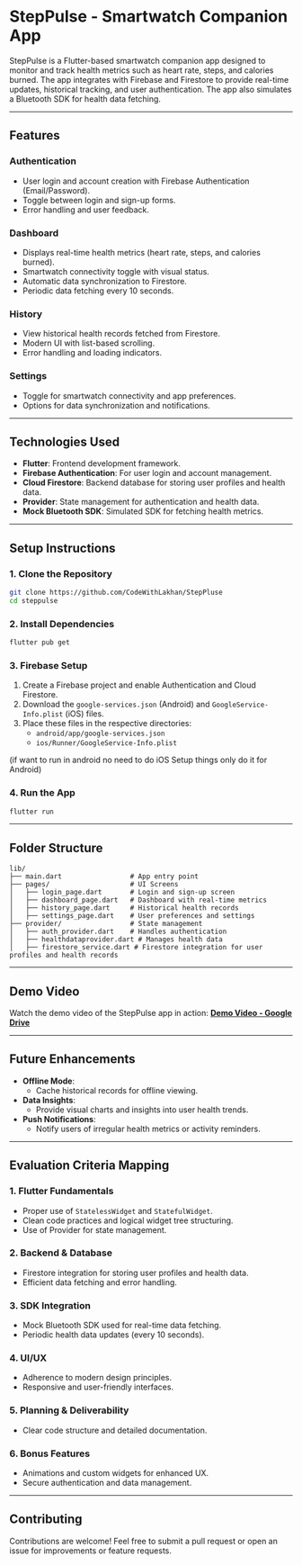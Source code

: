 
# StepPulse - Smartwatch Companion App

StepPulse is a Flutter-based smartwatch companion app designed to monitor and track health metrics such as heart rate, steps, and calories burned. The app integrates with Firebase and Firestore to provide real-time updates, historical tracking, and user authentication. The app also simulates a Bluetooth SDK for health data fetching.

---

## Features

### Authentication
- User login and account creation with Firebase Authentication (Email/Password).
- Toggle between login and sign-up forms.
- Error handling and user feedback.

### Dashboard
- Displays real-time health metrics (heart rate, steps, and calories burned).
- Smartwatch connectivity toggle with visual status.
- Automatic data synchronization to Firestore.
- Periodic data fetching every 10 seconds.

### History
- View historical health records fetched from Firestore.
- Modern UI with list-based scrolling.
- Error handling and loading indicators.

### Settings
- Toggle for smartwatch connectivity and app preferences.
- Options for data synchronization and notifications.

---

## Technologies Used

- **Flutter**: Frontend development framework.
- **Firebase Authentication**: For user login and account management.
- **Cloud Firestore**: Backend database for storing user profiles and health data.
- **Provider**: State management for authentication and health data.
- **Mock Bluetooth SDK**: Simulated SDK for fetching health metrics.

---

## Setup Instructions

### 1. Clone the Repository
```bash
git clone https://github.com/CodeWithLakhan/StepPluse
cd steppulse
```

### 2. Install Dependencies
```bash
flutter pub get
```

### 3. Firebase Setup 
1. Create a Firebase project and enable Authentication and Cloud Firestore.
2. Download the `google-services.json` (Android) and `GoogleService-Info.plist` (iOS) files.
3. Place these files in the respective directories:
    - `android/app/google-services.json`
    - `ios/Runner/GoogleService-Info.plist`
      
(if want to run in android no need to do iOS Setup things only do it for Android)

### 4. Run the App
```bash
flutter run
```

---

## Folder Structure
```
lib/
├── main.dart                 # App entry point
├── pages/                    # UI Screens
│   ├── login_page.dart       # Login and sign-up screen
│   ├── dashboard_page.dart   # Dashboard with real-time metrics
│   ├── history_page.dart     # Historical health records
│   ├── settings_page.dart    # User preferences and settings
├── provider/                 # State management
│   ├── auth_provider.dart    # Handles authentication
│   ├── healthdataprovider.dart # Manages health data
│   ├── firestore_service.dart # Firestore integration for user profiles and health records
```

---

## Demo Video
Watch the demo video of the StepPulse app in action: **[Demo Video - Google Drive](https://drive.google.com/drive/folders/1ovRJH5Uw7XfVZ-b0RINrMoDnnqAmr-Ct?usp=sharing)**

---

## Future Enhancements
- **Offline Mode**:
    - Cache historical records for offline viewing.
- **Data Insights**:
    - Provide visual charts and insights into user health trends.
- **Push Notifications**:
    - Notify users of irregular health metrics or activity reminders.

---

## Evaluation Criteria Mapping

### 1. Flutter Fundamentals
- Proper use of `StatelessWidget` and `StatefulWidget`.
- Clean code practices and logical widget tree structuring.
- Use of Provider for state management.

### 2. Backend & Database
- Firestore integration for storing user profiles and health data.
- Efficient data fetching and error handling.

### 3. SDK Integration
- Mock Bluetooth SDK used for real-time data fetching.
- Periodic health data updates (every 10 seconds).

### 4. UI/UX
- Adherence to modern design principles.
- Responsive and user-friendly interfaces.

### 5. Planning & Deliverability
- Clear code structure and detailed documentation.

### 6. Bonus Features
- Animations and custom widgets for enhanced UX.
- Secure authentication and data management.

---

## Contributing
Contributions are welcome! Feel free to submit a pull request or open an issue for improvements or feature requests.

